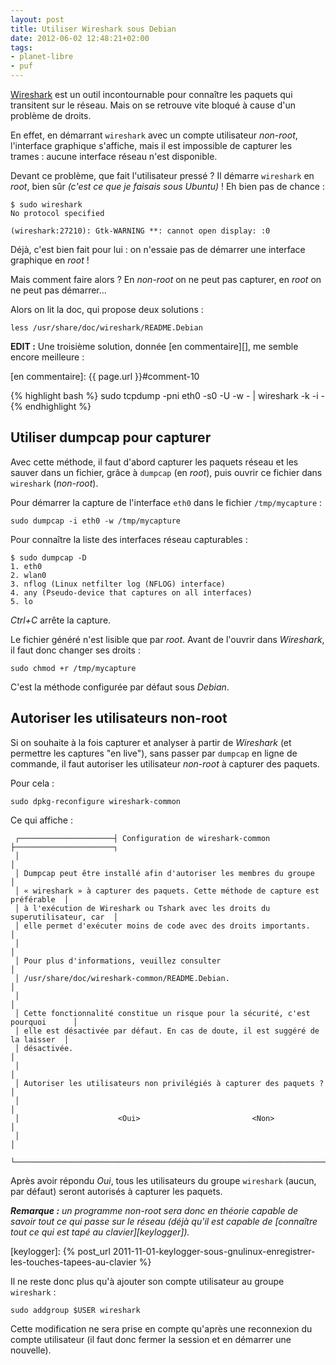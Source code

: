 ```yaml
---
layout: post
title: Utiliser Wireshark sous Debian
date: 2012-06-02 12:48:21+02:00
tags:
- planet-libre
- puf
---
```


[Wireshark][] est un outil incontournable pour connaître les paquets qui
transitent sur le réseau. Mais on se retrouve vite bloqué à cause d'un problème
de droits.

[wireshark]: http://fr.wikipedia.org/wiki/Wireshark

En effet, en démarrant `wireshark` avec un compte utilisateur _non-root_,
l'interface graphique s'affiche, mais il est impossible de capturer les trames :
aucune interface réseau n'est disponible.

Devant ce problème, que fait l'utilisateur pressé ? Il démarre `wireshark` en
_root_, bien sûr _(c'est ce que je faisais sous Ubuntu)_ ! Eh bien pas de
chance :

    $ sudo wireshark
    No protocol specified
    
    (wireshark:27210): Gtk-WARNING **: cannot open display: :0


Déjà, c'est bien fait pour lui : on n'essaie pas de démarrer une interface
graphique en _root_ !

Mais comment faire alors ? En _non-root_ on ne peut pas capturer, en _root_ on
ne peut pas démarrer…

Alors on lit la doc, qui propose deux solutions :

    less /usr/share/doc/wireshark/README.Debian

**EDIT :** Une troisième solution, donnée [en commentaire][], me semble encore
meilleure :

[en commentaire]: {{ page.url }}#comment-10

{% highlight bash %}
sudo tcpdump -pni eth0 -s0 -U -w - | wireshark -k -i -
{% endhighlight %}


## Utiliser dumpcap pour capturer

Avec cette méthode, il faut d'abord capturer les paquets réseau et les sauver
dans un fichier, grâce à `dumpcap` (en _root_), puis ouvrir ce fichier dans
`wireshark` (_non-root_).

Pour démarrer la capture de l'interface `eth0` dans le fichier
`/tmp/mycapture` :

    sudo dumpcap -i eth0 -w /tmp/mycapture

Pour connaître la liste des interfaces réseau capturables :

    $ sudo dumpcap -D 
    1. eth0
    2. wlan0
    3. nflog (Linux netfilter log (NFLOG) interface)
    4. any (Pseudo-device that captures on all interfaces)
    5. lo

_Ctrl+C_ arrête la capture.

Le fichier généré n'est lisible que par _root_. Avant de l'ouvrir dans
_Wireshark_, il faut donc changer ses droits :

    sudo chmod +r /tmp/mycapture

C'est la méthode configurée par défaut sous _Debian_.


## Autoriser les utilisateurs non-root

Si on souhaite à la fois capturer et analyser à partir de _Wireshark_ (et
permettre les captures "en live"), sans passer par `dumpcap` en ligne de
commande, il faut autoriser les utilisateur _non-root_ à capturer des paquets.

Pour cela :

    sudo dpkg-reconfigure wireshark-common

Ce qui affiche :

     ┌─────────────────────┤ Configuration de wireshark-common ├──────────────────────┐
     │                                                                                │
     │ Dumpcap peut être installé afin d'autoriser les membres du groupe              │
     │ « wireshark » à capturer des paquets. Cette méthode de capture est préférable  │
     │ à l'exécution de Wireshark ou Tshark avec les droits du superutilisateur, car  │
     │ elle permet d'exécuter moins de code avec des droits importants.               │
     │                                                                                │
     │ Pour plus d'informations, veuillez consulter                                   │
     │ /usr/share/doc/wireshark-common/README.Debian.                                 │
     │                                                                                │
     │ Cette fonctionnalité constitue un risque pour la sécurité, c'est pourquoi      │
     │ elle est désactivée par défaut. En cas de doute, il est suggéré de la laisser  │
     │ désactivée.                                                                    │
     │                                                                                │
     │ Autoriser les utilisateurs non privilégiés à capturer des paquets ?            │
     │                                                                                │
     │                      <Oui>                         <Non>                       │
     │                                                                                │
     └────────────────────────────────────────────────────────────────────────────────┘



Après avoir répondu _Oui_, tous les utilisateurs du groupe `wireshark` (aucun,
par défaut) seront autorisés à capturer les paquets.

_**Remarque :** un programme non-root sera donc en théorie capable de savoir
tout ce qui passe sur le réseau (déjà qu'il est capable de [connaître tout ce
qui est tapé au clavier][keylogger])._

[keylogger]: {% post_url 2011-11-01-keylogger-sous-gnulinux-enregistrer-les-touches-tapees-au-clavier %}

Il ne reste donc plus qu'à ajouter son compte utilisateur au groupe
`wireshark` :

    sudo addgroup $USER wireshark

Cette modification ne sera prise en compte qu'après une reconnexion du compte
utilisateur (il faut donc fermer la session et en démarrer une nouvelle).
